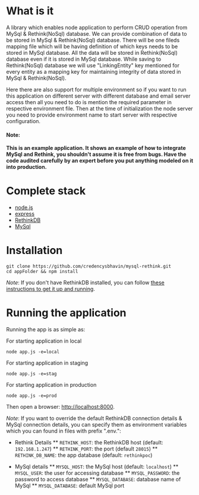 # What is it #

A library which enables node application to perform CRUD operation from MySql &amp; Rethink(NoSql) database.
We can provide combination of data to be stored in MySql & Rethink(NoSql) database. There will be one fileds mapping file which will
be having definition of which keys needs to be stored in MySql database. All the data will be stored in  Rethink(NoSql) database
even if it is stored in MySql database. While saving to Rethink(NoSql) database we will use "LinkingEntity" key mentioned for every entity
as a mapping key for maintaining integrity of data stored in MySql & Rethink(NoSql).

Here there are also support for multiple environment so if you want to run this application on different server with different database and 
email server access then all you need to do is mention the required parameter in respective environment file. Then at the time of initialization the
node server you need to provide environment name to start server with respective configuration. 

<div><strong><h4>Note:</h4> This is an example application. It shows an example of how to integrate MySql and Rethink, you shouldn't assume it is free from bugs. Have the code audited carefully by an expert before you put anything modeled on it into production.</strong></div>


# Complete stack #

* [node.js](http://nodejs.org)
* [express](http://expressjs.com)
* [RethinkDB](http://www.rethinkdb.com/)
* [MySql](https://www.mysql.com/)

# Installation #

```
git clone https://github.com/credencysbhavin/mysql-rethink.git
cd appFolder && npm install
```

_Note_: If you don't have RethinkDB installed, you can follow [these instructions to get it up and running](http://www.rethinkdb.com/docs/install/). 


# Running the application #

Running the app is as simple as:

For starting application in local

```
node app.js -e=local
```

For starting application in staging

```
node app.js -e=stag
```

For starting application in production

```
node app.js -e=prod
```

Then open a browser: <http://localhost:8000>.

_Note_: If you want to override the default RethinkDB connection details & MySql connection details, you can
specify them as environment variables which you can found in files with prefix ".env.<env>":

* Rethink Details
** `RETHINK_HOST`: the RethinkDB host (default: `192.168.1.247`)
** `RETHINK_PORT`: the port (default `28015`)
** `RETHINK_DB_NAME`: the app database (default: `rethinkpoc`)

* MySql details
** `MYSQL_HOST`: the MySql host (default: `localhost`)
** `MYSQL_USER`: the user for accessing database
** `MYSQL_PASSWORD`: the password to access database
** `MYSQL_DATABASE`: database name of  MySql
** `MYSQL_DATABASE`: default MySql port

